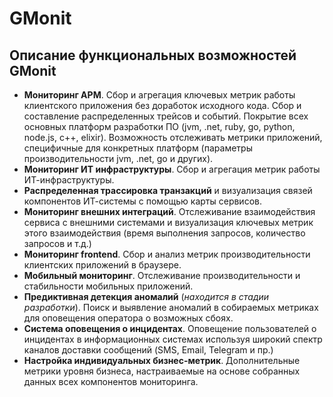 # GMonit

## Описание функциональных возможностей GMonit

* __Мониторинг APM__. Сбор и агрегация ключевых метрик работы клиентского приложения  без доработок исходного кода. Сбор и составление распределенных трейсов и событий. Покрытие всех основных платформ разработки ПО (jvm, .net, ruby, go, python, node.js, с++, elixir). Возможность отслеживать метрики приложений, специфичные для конкретных платформ (параметры производительности jvm, .net, go и других).
* __Мониторинг ИТ инфраструктуры__. Сбор и агрегация метрик работы ИТ-инфраструктуры.
* __Распределенная трассировка транзакций__ и визуализация связей компонентов ИТ-системы с помощью карты сервисов.
* __Мониторинг внешних интеграций__. Отслеживание взаимодействия сервиса с внешними системами и визуализация ключевых метрик этого взаимодействия (время выполнения запросов, количество запросов и т.д.)
* __Мониторинг frontend__. Сбор и анализ метрик производительности клиентских приложений в браузере.
* __Мобильный мониторинг__. Отслеживание производительности и стабильности мобильных приложений.
* __Предиктивная детекция аномалий__ (_находится в стадии разработки_). Поиск и выявление аномалий в собираемых метриках для оповещения оператора о возможных сбоях. 
* __Система оповещения о инцидентах__. Оповещение пользователей о инцидентах в информационных системах используя широкий спектр каналов доставки сообщений (SMS, Email, Telegram и пр.)
* __Настройка индивидуальных бизнес-метрик__. Дополнительные метрики уровня бизнеса, настраиваемые на основе собранных данных всех компонентов мониторинга.
